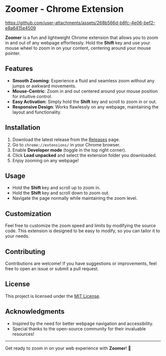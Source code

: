 # Zoomer - Chrome Extension

https://github.com/user-attachments/assets/268b566d-b8fc-4e06-bef2-e8a6415e4509

**Zoomer** is a fun and lightweight Chrome extension that allows you to zoom in and out of any webpage effortlessly. Hold the **Shift** key and use your mouse wheel to zoom in on your content, centering around your mouse pointer.

## Features

- **Smooth Zooming**: Experience a fluid and seamless zoom without any jumps or awkward movements.
- **Mouse-Centric**: Zoom in and out centered around your mouse position for intuitive control.
- **Easy Activation**: Simply hold the **Shift** key and scroll to zoom in or out.
- **Responsive Design**: Works flawlessly on any webpage, maintaining the layout and functionality.

## Installation

1. Download the latest release from the [Releases](https://github.com/yourusername/zoomer/releases) page.
2. Go to `chrome://extensions/` in your Chrome browser.
3. Enable **Developer mode** (toggle in the top right corner).
4. Click **Load unpacked** and select the extension folder you downloaded.
5. Enjoy zooming on any webpage!

## Usage

- Hold the **Shift** key and scroll up to zoom in.
- Hold the **Shift** key and scroll down to zoom out.
- Navigate the page normally while maintaining the zoom level.

## Customization

Feel free to customize the zoom speed and limits by modifying the source code. This extension is designed to be easy to modify, so you can tailor it to your needs.

## Contributing

Contributions are welcome! If you have suggestions or improvements, feel free to open an issue or submit a pull request.

## License

This project is licensed under the [MIT License](LICENSE).

## Acknowledgments

- Inspired by the need for better webpage navigation and accessibility.
- Special thanks to the open-source community for their invaluable resources!

---

Get ready to zoom in on your web experience with **Zoomer**! 🚀
